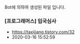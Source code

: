 Bot에 의하여 생성된 파일 입니다. 
### [프로그래머스] 입국심사 
- https://taxijjang.tistory.com/32 
- 2020-03-16 15:52:59 
